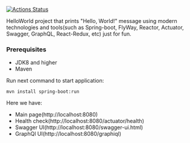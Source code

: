 [![Actions Status](https://github.com/zyuzin-anton/helloworld/workflows/Java%20CI/badge.svg)](https://github.com/zyuzin-anton/helloworld/actions)

HelloWorld project that prints "Hello, World!" message using modern technologies and tools(such as Spring-boot, FlyWay, Reactor, Actuator, Swagger, GraphQL, React-Redux, etc) just for fun.

### Prerequisites
* JDK8 and higher
* Maven

Run next command to start application:
```
mvn install spring-boot:run
```

Here we have:
* Main page(http://localhost:8080)
* Health check(http://localhost:8080/actuator/health)
* Swagger UI(http://localhost:8080/swagger-ui.html)
* GraphQl UI(http://localhost:8080/graphiql)
